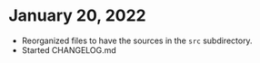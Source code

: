 January 20, 2022
===================================
* Reorganized files to have the sources in the `src` subdirectory.
* Started CHANGELOG.md
